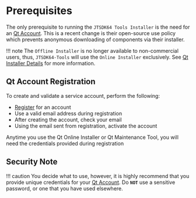 # Prerequisites

The only prerequisite to running the `JTSDK64 Tools Installer` is the need for an [Qt Account][]. This is a recent change
is their open-source use policy which prevents anonymous downloading of components via their installer.

!!! note
    The `Offline Installer` is no longer available to non-commercial users, thus, `JTSDK64-Tools` will use the `Online Installer` exclusively. See [Qt Installer Details][] for more information.

## Qt Account Registration

To create and validate a service account, perform the following:

- [Register][] for an account
- Use a valid email address during registration
- After creating the account, check your email
- Using the email sent from registration, activate the account

Anytime you use the Qt Online Installer or Qt Maintenance Tool, you will need the credentials provided during registration

## Security Note

!!! caution
    You decide what to use, however, it is highly recommend that you provide unique credentials for your [Qt Account][]. Do **`NOT`** use a sensitive password, or one that you have used elsewhere.


[Qt Account]: https://login.qt.io/login
[Register]: https://login.qt.io/register
[Qt Online Installer]: https://www.qt.io/download
[Offline Installer]: https://doc.qt.io/qt-5/gettingstarted.html
[Qt Installer Details]: https://doc.qt.io/qt-5/gettingstarted.html